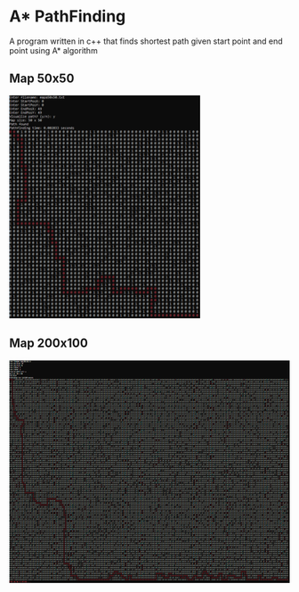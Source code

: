 # A* PathFinding
<p>
  A program written in c++ that finds shortest path given start point and end point using A* algorithm
</p>


## Map 50x50
<img  height="400"  src="imagem.PNG">


## Map 200x100
<img  height="400"  src="imagem200x100.PNG">
